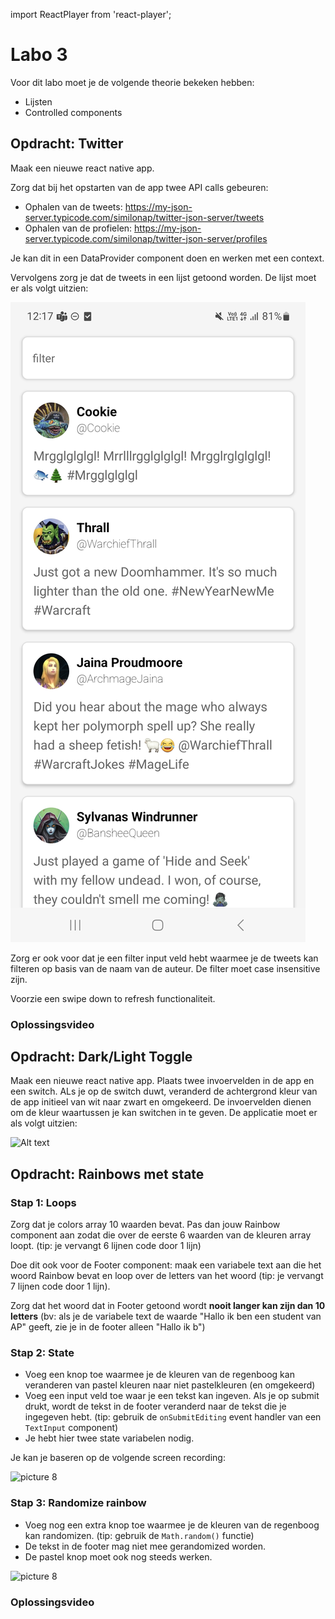 import ReactPlayer from 'react-player';

# Labo 3

Voor dit labo moet je de volgende theorie bekeken hebben:
- Lijsten
- Controlled components

## Opdracht: Twitter

Maak een nieuwe react native app. 

Zorg dat bij het opstarten van de app twee API calls gebeuren:
- Ophalen van de tweets: https://my-json-server.typicode.com/similonap/twitter-json-server/tweets
- Ophalen van de profielen: https://my-json-server.typicode.com/similonap/twitter-json-server/profiles

Je kan dit in een DataProvider component doen en werken met een context.

Vervolgens zorg je dat de tweets in een lijst getoond worden. De lijst moet er als volgt uitzien:

![Alt text](../images/twitter_list.jpg)

Zorg er ook voor dat je een filter input veld hebt waarmee je de tweets kan filteren op basis van de naam van de auteur. De filter moet case insensitive zijn.

Voorzie een swipe down to refresh functionaliteit.

### Oplossingsvideo

<ReactPlayer controls url='https://youtu.be/inSMqbQUz40'/>

## Opdracht: Dark/Light Toggle

Maak een nieuwe react native app. Plaats twee invoervelden in de app en een switch. ALs je op de switch duwt, veranderd de achtergrond kleur van de app initieel van wit naar zwart en omgekeerd. De invoervelden dienen om de kleur waartussen je kan switchen in te geven. De applicatie moet er als volgt uitzien:

![Alt text](../images/darklight.gif)

## Opdracht: Rainbows met state

### Stap 1: Loops
Zorg dat je colors array 10 waarden bevat. Pas dan jouw Rainbow component aan zodat die over de eerste 6 waarden van de kleuren array loopt. (tip: je vervangt 6 lijnen code door 1 lijn)

Doe dit ook voor de Footer component: maak een variabele text aan die het woord Rainbow bevat en loop over de letters van het woord (tip: je vervangt 7 lijnen code door 1 lijn). 

Zorg dat het woord dat in Footer getoond wordt **nooit langer kan zijn dan 10 letters** (bv: als je de variabele text de waarde "Hallo ik ben een student van AP" geeft, zie je in de footer alleen "Hallo ik b")

### Stap 2: State

- Voeg een knop toe waarmee je de kleuren van de regenboog kan veranderen van pastel kleuren naar niet pastelkleuren (en omgekeerd)
- Voeg een input veld toe waar je een tekst kan ingeven. Als je op submit drukt, wordt de tekst in de footer veranderd naar de tekst die je ingegeven hebt. (tip: gebruik de `onSubmitEditing` event handler van een `TextInput` component)
- Je hebt hier twee state variabelen nodig.

Je kan je baseren op de volgende screen recording:

![picture 8](../images/interaction-statemobile.gif)

### Stap 3: Randomize rainbow

- Voeg nog een extra knop toe waarmee je de kleuren van de regenboog kan randomizen. (tip: gebruik de `Math.random()` functie)
- De tekst in de footer mag niet mee gerandomized worden.
- De pastel knop moet ook nog steeds werken.

![picture 8](../images/interaction-statemobile2.gif)

### Oplossingsvideo

<ReactPlayer controls url='https://youtu.be/3EfjoCul3TE'/>